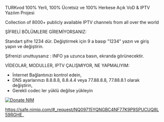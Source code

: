 TURKvod
100% Yerli, 100% Ücretsiz ve 100% Herkese Açık
VoD & IPTV Yazılım Projesi

Collection of 8000+ publicly available IPTV channels from all over the world


ŞİFRELİ BÖLÜMLERE GİREMİYORSANIZ:

Standart şifre 1234 dür.
Değiştirmek için 9 a basıp "1234" yazın ve giriş yapın ve değiştirin.

Şifrenizi unuttuysanız : INFO ya uzunca basın, ekranda görünecektir.



VİDEOLAR, MODULLER, IPTV ÇALIŞMIYOR, NE YAPMALIYIM:

- İnternet Bağlantınızı kontrol edein,
- DNS ayarlarınızı 8.8.8.8, 8.8.4.4 veya 77.88.8.8, 77.88.8.1 olarak değiştirin,
- Gerekli codec ler yüklü değilse yükleyin

<p><a href="https://safe.nimiq.com/#_request/NQ799C0ATL8GX3VYY3RTT0S14JP4NVFG7BEC_" rel="nofollow"><img src="https://camo.githubusercontent.com/5c9509625acb1259331ddd03a23e3e53a18778ca/68747470733a2f2f7777772e6e696d69712e636f6d2f6163636570742d646f6e6174696f6e732f696d672f646f6e6174696f6e42746e496d672f676f6c642d736d616c6c2e737667" alt="Donate NIM" data-canonical-src="https://www.nimiq.com/accept-donations/img/donationBtnImg/gold-small.svg" style="max-width:100%;"></a></p>

https://safe.nimiq.com/#_request/NQ09715YQNGBC4NF77K9P9SPUCUQ8L59RGHE_
